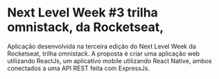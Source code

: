 # Next Level Week #3 trilha omnistack, da Rocketseat,
Aplicação desenvolvida na terceira edição do Next Level Week da Rocketseat, trilha omnistack.
A proposta é criar uma aplicação web utilizando ReactJs, um aplicativo mobile utilizando React Native, ambos conectados a uma API REST feita com ExpressJs.
